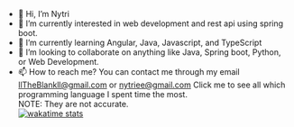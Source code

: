 - 👋 Hi, I’m Nytri
- 👀 I’m currently interested in web development and rest api using spring boot.
- 🌱 I’m currently learning Angular, Java, Javascript, and TypeScript
- 💞️ I’m looking to collaborate on anything like Java, Spring boot, Python, or Web Development.
- 📫 How to reach me? You can contact me through my email llTheBlankll@gmail.com or nytriee@gmail.com
Click me to see all which programming language I spent time the most.<br>NOTE: They are not accurate.<br>
[![wakatime stats](https://github-readme-stats.vercel.app/api/wakatime?username=Nytri)](https://wakatime.com/@Nytri)
<!---
llTheBlankll/llTheBlankll is a ✨ special ✨ repository because its `README.md` (this file) appears on your GitHub profile.
You can click the Preview link to take a look at your changes.
--->
